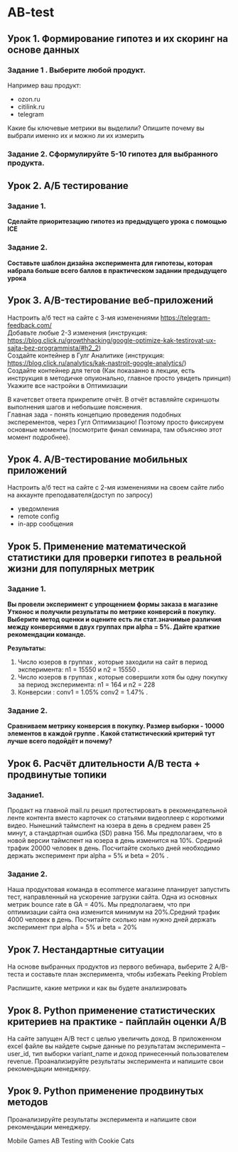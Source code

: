 # AB-test
## Урок 1. Формирование гипотез и их скоринг на основе данных
### Задание 1 . Выберите любой продукт.
Например ваш продукт:
- ozon.ru
- citilink.ru
- telegram

Какие бы ключевые метрики вы выделили? Опишите почему вы выбрали именно их и можно ли их измерить

### Задание 2. Сформулируйте 5-10 гипотез для выбранного продукта.

## Урок 2. А/Б тестирование
### Задание 1.
**Сделайте приоритезацию гипотез из предыдущего урока с помощью ICE**

### Задание 2.
**Составьте шаблон дизайна эксперимента для гипотезы, которая набрала больше всего баллов в практическом задании предыдущего урока**

## Урок 3. A/B-тестирование веб-приложений

Настроить а/б тест на сайте с 3-мя изменениями https://telegram-feedback.com/</br>
Добавьте любые 2-3 изменения (инструкция: https://blog.click.ru/growthhacking/google-optimize-kak-testirovat-ux-sajta-bez-programmista/#h2_2)</br>
Создайте контейнер в Гулг Аналитике (инструкция: https://blog.click.ru/analytics/kak-nastroit-google-analytics/)</br>
Создайте контейнер для тегов (Как показанно в лекции, есть инструкция в методичке опуионально, главное просто увидеть принцип)</br>
Укажите все настройки в Оптимизации</br>

В качетсвет ответа прикрепите отчёт. В отчёт вставляйте скриншоты выполнения шагов и небольшие пояснения.</br>
Главная зада - понять концепцию проведения подобных эксперементов, через Гугл Оптимизацию! Поэтому просто фиксируем основные моменты (посмотрите финал семинара, там объясняю этот момент подробнее).

## Урок 4. A/B-тестирование мобильных приложений

Настроить а/б тест на сайте с 2-мя изменениями на своем сайте либо на аккаунте преподавателя(доступ по запросу)

- уведомления
- remote config
- in-app сообщения

## Урок 5. Применение математической статистики для проверки гипотез в реальной жизни для популярных метрик

### Задание 1.
**Вы провели эксперимент c упрощением формы заказа в магазине Утконос и получили результаты по метрике конверсий в покупку. Выберите метод оценки и оцените есть ли стат.значимые различия между конверсиями в двух группах при alpha = 5%. Дайте краткие рекомендации команде.**

**Результаты:** 

1. Число юзеров в группах , которые заходили на сайт в период эксперимента: n1 = 15550 и n2 = 15550 .
2. Число юзеров в группах , которые совершили хотя бы одну покупку за период эксперимента: n1 = 164 и n2 = 228
3. Конверсии : conv1 = 1.05% conv2 = 1.47% .

### Задание 2.
**Сравниваем метрику конверсия в покупку. Размер выборки - 10000 элементов в каждой группе . Какой статистический критерий тут лучше всего подойдёт и почему?**

## Урок 6. Расчёт длительности А/B теста + продвинутые топики
### Задание1.
Продакт на главной mail.ru решил протестировать в рекомендательной ленте контента вместо карточек со статьями видеоплеер с короткими видео. Нынешний таймспент на юзера в день в среднем равен 25 минут, а стандартная ошибка (SD) равна 156. Мы предполагаем, что в новой версии таймспент на юзера в день изменится на 10%. Средний трафик 20000 человек в день. Посчитайте сколько дней необходимо держать эксперимент при alpha = 5% и beta = 20% .
### Задание 2.
Наша продуктовая команда в ecommerce магазине планирует запустить тест, направленный на ускорение загрузки сайта. Одна из основных метрик bounce rate в GA = 40%. Мы предполагаем, что при оптимизации сайта она изменится минимум на 20%.Средний трафик 4000 человек в день. Посчитайте сколько нам нужно дней держать эксперимент при alpha = 5% и beta = 20%

## Урок 7. Нестандартные ситуации

На основе выбранных продуктов из первого вебинара, выберите 2 A/B-теста и составьте план эксперимента, чтобы избежать Peeking Problem

Распишите, какие метрики и как вы будете анализировать

## Урок 8. Python применение статистических критериев на практике - пайплайн оценки A/B

На сайте запущен А/В тест с целью увеличить доход. В приложенном excel файле вы найдете сырые данные по результатам эксперимента – user_id, тип выборки variant_name и доход принесенный пользователем revenue. Проанализируйте результаты эксперимента и напишите свои рекомендации менеджеру.

## Урок 9. Python применение продвинутых методов

Проанализируйте результаты эксперимента и напишите свои рекомендации менеджеру.

Mobile Games AB Testing with Cookie Cats
